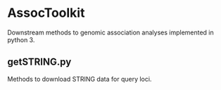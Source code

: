# AssocToolkit
Downstream methods to genomic association analyses implemented in python 3.
## getSTRING.py
Methods to download STRING data for query loci.

